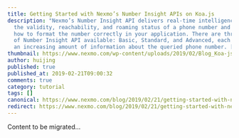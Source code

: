 ```yaml
---
title: Getting Started with Nexmo’s Number Insight APIs on Koa.js
description: "Nexmo’s Number Insight API delivers real-time intelligence about
  the validity, reachability, and roaming status of a phone number and tells you
  how to format the number correctly in your application. There are three levels
  of Number Insight API available: Basic, Standard, and Advanced, each returning
  an increasing amount of information about the queried phone number. […]"
thumbnail: https://www.nexmo.com/wp-content/uploads/2019/02/Blog_Koa-js_NumberInsight_1200x600.png
author: huijing
published: true
published_at: 2019-02-21T09:00:32
comments: true
category: tutorial
tags: []
canonical: https://www.nexmo.com/blog/2019/02/21/getting-started-with-nexmos-number-insight-apis-on-koa-js-dr
redirect: https://www.nexmo.com/blog/2019/02/21/getting-started-with-nexmos-number-insight-apis-on-koa-js-dr
---
```

Content to be migrated...
